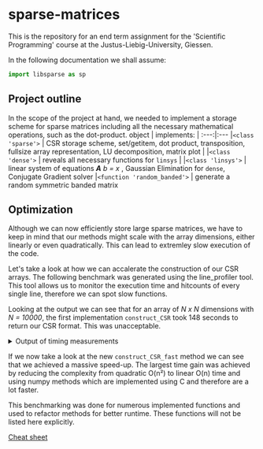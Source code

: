 # sparse-matrices
This is the repository for an end term assignment for the 'Scientific Programming' course at the Justus-Liebig-University, Giessen.

In the following documentation we shall assume:
```python
import libsparse as sp
```

## Project outline
In the scope of the project at hand, we needed to implement a storage scheme for sparse matrices including all the necessary mathematical operations, such as the dot-product.
object | implements: |
:---:|:---
|`<class 'sparse'>` | CSR storage scheme, set/getitem, dot product, transposition, fullsize array representation, LU decomposition, matrix plot |
|`<class 'dense'>` | reveals all necessary functions for `linsys` |
|`<class 'linsys'>` | linear system of equations _**A** b = x_ , Gaussian Elimination for `dense`, Conjugate Gradient solver
|`<function 'random_banded'>` | generate a random symmetric banded matrix

## Optimization

Although we can now efficiently store large sparse matrices, we have to keep in mind that our methods might scale with the array dimensions,
either linearly or even quadratically. This can lead to extremley slow execution of the code.

Let's take a look at how we can accalerate the construction of our CSR arrays.
The following benchmark was generated using the line_profiler tool. This tool allows us to monitor the execution time and hitcounts of every single line, therefore we can spot slow functions.

Looking at the output we can see that for an array of _N x N_ dimensions with _N = 10000_,
the first implementation `construct_CSR` took 148 seconds to return our CSR format. This was unacceptable.
<details>
    <summary>Output of timing measurements</summary>

    ~/$ kerprof -l libsparse.py
    ~/$ python -m line_profiler libsparse.py.lprof
    Timer unit: 1e-06 s

    Total time: 148.352 s
    File: libsparse.py
    Function: construct_CSR at line 168

    Line #      Hits         Time  Per Hit   % Time  Line Contents
    ==============================================================
       168
       169                                               def construct_CSR(self, array):
       [...]
       181         1          3.0      3.0      0.0          csr = {'AVAL': [], 'JCOL': [], 'IROW': [0]}
       182     10001      18618.0      1.9      0.0          for j, col in enumerate(array):
       183 100010000   65355397.0      0.7     44.1              for i, el in enumerate(col):
       184 100000000   82901563.0      0.8     55.9                  if el != 0:
       185     29998      26134.0      0.9      0.0                      csr['AVAL'].append(el)
       186     29998      16687.0      0.6      0.0                      csr['JCOL'].append(i)
       187     29998      13125.0      0.4      0.0                  continue
       188     10000      20265.0      2.0      0.0              csr['IROW'].append(len(csr['AVAL']))
       189
       190         1          1.0      1.0      0.0          return csr

    Total time: 1.50618 s
    File: libsparse.py
    Function: construct_CSR_fast at line 192

    Line #      Hits         Time  Per Hit   % Time  Line Contents
    ==============================================================
       192                                               def construct_CSR_fast(self, array):
       [...]
       209                                                   array: np.ndarray
       210                                                   jcol = np.array([])
       211         1         13.0     13.0      0.0          aval = np.array([])
       212         1          2.0      2.0      0.0          irow = np.array([0])
       213         1          4.0      4.0      0.0          for row in array:
       214     10001      12535.0      1.3      0.8              row: np.ndarray
       215                                                       indices = np.nonzero(row)[0]
       216     10000     770523.0     77.1     51.2              jcol = np.append(jcol, indices)
       217     10000     231029.0     23.1     15.3              aval = np.append(aval, np.take(row, indices))
       218     10000     287930.0     28.8     19.1              irow = np.append(irow, len(aval))
       219     10000     201464.0     20.1     13.4          csr = {'AVAL': list(aval), 'JCOL': list(jcol),     'IROW': list(irow)}
       220         1       2684.0   2684.0      0.2          return csr

</details>

If we now take a look at the new `construct_CSR_fast` method we can see that we achieved a massive speed-up.
The largest time gain was achieved by reducing the complexity from quadratic O(n²) to linear O(n) time and using numpy methods which are implemented using C and therefore are a lot faster.

This benchmarking was done for numerous implemented functions and used to refactor methods for better runtime.
These functions will not be listed here explicitly.

[Cheat sheet](https://github.com/adam-p/markdown-here/wiki/Markdown-Cheatsheet)
